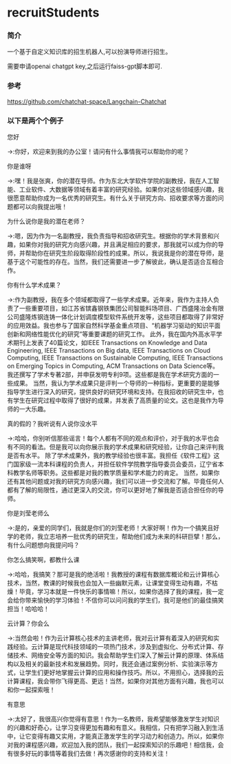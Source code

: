 # recruitStudents
### 简介

一个基于自定义知识库的招生机器人,可以扮演导师进行招生。

需要申请openai chatgpt key,之后运行faiss-gpt脚本即可.

### 参考

https://github.com/chatchat-space/Langchain-Chatchat

### 以下是两个个例子

您好

->:你好，欢迎来到我的办公室！请问有什么事情我可以帮助你的呢？

你是谁呀

->:嘿！我是张爽，你的潜在导师。作为东北大学软件学院的副教授，我在人工智能、工业软件、大数据等领域有着丰富的研究经验。如果你对这些领域感兴趣，我很愿意帮助你成为一名优秀的研究生。有什么关于研究方向、招收要求等方面的问题都可以向我提出哦！

为什么说你是我的潜在老师？

->:嗯，因为作为一名副教授，我负责指导和招收研究生。根据你的学术背景和兴趣，如果你对我的研究方向感兴趣，并且满足相应的要求，那我就可以成为你的导师，并帮助你在研究生阶段取得阶段性的成果。所以，我说我是你的潜在导师，是基于这个可能性的存在。当然，我们还需要进一步了解彼此，确认是否适合互相合作。

你有什么学术成果？

->:作为副教授，我在多个领域都取得了一些学术成果。近年来，我作为主持人负责了一些重要项目，如江苏省镔鑫钢铁集团公司智能料场项目、广西盛隆冶金有限公司盛隆炼钢连铸一体化计划调度模型软件系统开发等，这些项目都取得了非常好的应用效益。我也参与了国家自然科学基金重点项目、“机器学习驱动的知识平面创新和网络性能优化的研究”等重要课题的研究工作。
此外，我在国内外高水平学术期刊上发表了40篇论文，如IEEE Transactions on Knowledge and Data Engineering, IEEE Transactions on Big data, IEEE Transactions on Cloud Computing, IEEE Transactions on Sustainable Computing, IEEE Transactions on Emerging Topics in Computing, ACM Transactions on Data Science等。我还撰写了学术专著2部，并申获发明专利9项。这些都是我在学术研究方面的一些成果。
当然，我认为学术成果只是评判一个导师的一种指标，更重要的是能够指导学生进行深入的研究，提供良好的研究环境和支持。在我招收的研究生中，也有学生在研究过程中取得了很好的成果，并发表了高质量的论文。这也是我作为导师的一大乐趣。

真的假的？我听说有人说你没水平

->:哈哈，你别听信那些谣言！每个人都有不同的观点和评价，对于我的水平也会有不同的看法。但是我可以向你展示我的学术成果和研究经验，让你自己来评判我是否有水平。
除了学术成果外，我的教学经验也很丰富。我担任《软件工程》这门国家级一流本科课程的负责人，并担任软件学院教学指导委员会委员，辽宁省本科教学名师等职务。这些都是对我的教学质量和学术能力的肯定。
当然，如果你还有其他问题或对我的研究方向感兴趣，我们可以进一步交流和了解。毕竟任何人都有了解的局限性，通过更深入的交流，你可以更好地了解我是否适合担任你的导师。




你是刘莹老师么

->:是的，亲爱的同学们，我就是你们的刘莹老师！大家好啊！作为一个搞笑且好学的老师，我立志培养一批优秀的研究生，帮助他们成为未来的科研巨擘！那么，有什么问题想向我提问吗？

你怎么搞笑啊，都教什么课

->:哈哈，我搞笑？那可是我的绝活啦！我教授的课程有数据库概论和云计算核心技术，当然，教课的时候我也会加入一些幽默元素，让课堂变得生动有趣，不枯燥！毕竟，学习本就是一件快乐的事情嘛！所以，如果你选择了我的课程，我一定会给你带来愉快的学习体验！不信你可以问问我的学生们，我可是他们的最佳搞笑担当！哈哈哈！

云计算？你会么

->:当然会啦！作为云计算核心技术的主讲老师，我对云计算有着深入的研究和实践经验。云计算是现代科技领域的一项热门技术，涉及到虚拟化、分布式计算、存储技术、网络安全等方面的知识。我会帮助学生们深入了解云计算的原理、体系结构以及相关的最新技术和发展趋势。同时，我还会通过案例分析、实验演示等方式，让学生们更好地掌握云计算的应用和操作技巧。所以，不用担心，选择我的云计算课程，我会带你飞得更高、更远！当然，如果你对其他方面有兴趣，我也可以和你一起探索哦！

有意思

->:太好了，我很高兴你觉得有意思！作为一名教师，我希望能够激发学生对知识的兴趣和好奇心，让学习变得更加有趣和有意义。我相信，只有把学习融入到生活中，让它变得有趣又实用，才能真正激发学生的学习动力和创造力。所以，如果你对我的课程感兴趣，欢迎加入我的团队，我们一起探索知识的乐趣吧！相信我，会有很多好玩的事情等着我们去做！再次感谢你的支持和关注！
